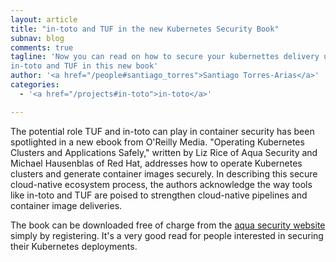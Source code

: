 ```yaml
---
layout: article
title: "in-toto and TUF in the new Kubernetes Security Book"
subnav: blog
comments: true
tagline: 'Now you can read on how to secure your kubernettes delivery using
in-toto and TUF in this new book'
author: '<a href="/people#santiago_torres">Santiago Torres-Arias</a>'
categories:
  - '<a href="/projects#in-toto">in-toto</a>'

---
```


The potential role TUF and in-toto can play in container security has been
spotlighted in a new ebook from O'Reilly Media. "Operating Kubernetes Clusters
and Applications Safely," written by Liz Rice of Aqua Security and Michael
Hausenblas of Red Hat, addresses how to operate Kubernetes clusters and
generate container images securely. In describing  this secure cloud-native
ecosystem process, the authors acknowledge the way tools like in-toto and TUF
are poised to strengthen cloud-native pipelines and container image
deliveries.

The book can be  downloaded free of charge from the [aqua security
website](https://info.aquasec.com/kubernetes-security) simply by registering.
It's a very good read for people interested in securing their Kubernetes
deployments.
